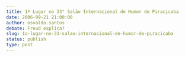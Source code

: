 ```yaml
---
title: 1º Lugar no 33° Salão Internacional de Humor de Piracicaba
date: 2006-09-21 21:00:00
author: osvaldo.santos
debate: Freud explica?
slug: 1o-lugar-no-33-salao-internacional-de-humor-de-piracicaba
status: publish 
type: post
---
```



